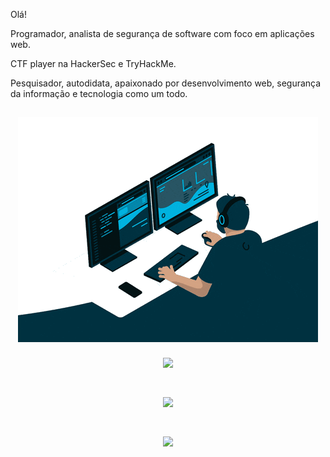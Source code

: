<p>
  Olá!

  Programador, analista de segurança de software com foco em aplicações web.

  CTF player na HackerSec e TryHackMe.

  Pesquisador, autodidata, apaixonado por desenvolvimento web, segurança da informação e tecnologia como um todo.
</p>
<!--<h3 align="center">Connect with me</h3>
<a href="https://www.linkedin.com/in/allexandrecosta/" target="_blank">
  <img align="center" src="https://cdn.jsdelivr.net/gh/devicons/devicon/icons/linkedin/linkedin-original.svg" alt="linkedin" height="30" width="40" />
</a>
<a href="https://codepen.io/your-work/" target="_blank">
  <img align="center" src="https://cdn.jsdelivr.net/gh/devicons/devicon/icons/codepen/codepen-plain.svg" alt="linkedin" height="30" width="40" />
</a>
<a href="https://twitter.com/alle_developer" target="_blank">
  <img align="center" src="https://cdn.jsdelivr.net/gh/devicons/devicon/icons/twitter/twitter-original.svg" alt="linkedin" height="30" width="40" />
</a><br><br><br>-->

<h2 align="center">
  <img src="output-onlinegiftools.gif">
</h2>

<p align="center">
  <img align="center" src="https://github-readme-stats.vercel.app/api?username=allecosta&show_icons=true&theme=highcontrast"/></p><br>

<p align="center">
  <img align="center" src="https://github-readme-stats.vercel.app/api/top-langs?username=allecosta&show_icons=true&theme=highcontrast"/>
</p><br>

<p align="center">
  <img align="center" src="https://github-readme-streak-stats.herokuapp.com/?user=allecosta&show_icons=true&theme=highcontrast"/>
</p><br>  
  
 

